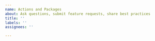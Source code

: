 ```yaml
---
name: Actions and Packages
about: Ask questions, submit feature requests, share best practices
title: ''
labels: ''
assignees: ''

---
```



